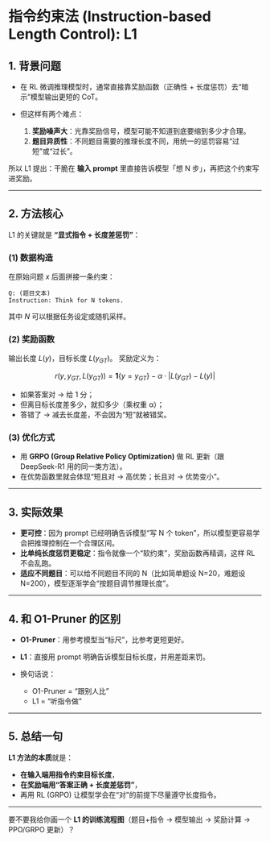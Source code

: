 # 指令约束法 (Instruction-based Length Control): L1

## 1. 背景问题

* 在 RL 微调推理模型时，通常直接靠奖励函数（正确性 + 长度惩罚）去“暗示”模型输出更短的 CoT。
* 但这样有两个难点：

  1. **奖励噪声大**：光靠奖励信号，模型可能不知道到底要缩到多少才合理。
  2. **题目异质性**：不同题目需要的推理长度不同，用统一的惩罚容易“过短”或“过长”。

所以 L1 提出：干脆在 **输入 prompt** 里直接告诉模型「想 N 步」，再把这个约束写进奖励。

---

## 2. 方法核心

L1 的关键就是 **“显式指令 + 长度差惩罚”**：

### (1) 数据构造

在原始问题 $x$ 后面拼接一条约束：

```
Q: (题目文本)
Instruction: Think for N tokens.
```

其中 $N$ 可以根据任务设定或随机采样。

### (2) 奖励函数

输出长度 $L(y)$，目标长度 $L(y_{GT})$。
奖励定义为：

$$
r(y, y_{GT}, L(y_{GT})) = \mathbf{1}\{y = y_{GT}\} \;-\; \alpha \cdot |L(y_{GT}) - L(y)|
$$

* 如果答案对 → 给 1 分；
* 但离目标长度差多少，就扣多少（乘权重 α）；
* 答错了 → 减去长度差，不会因为“短”就被错奖。

### (3) 优化方式

* 用 **GRPO (Group Relative Policy Optimization)** 做 RL 更新（跟 DeepSeek-R1 用的同一类方法）。
* 在优势函数里就会体现“短且对 → 高优势；长且对 → 优势变小”。

---

## 3. 实际效果

* **更可控**：因为 prompt 已经明确告诉模型“写 N 个 token”，所以模型更容易学会把推理控制在一个合理区间。
* **比单纯长度惩罚更稳定**：指令就像一个“软约束”，奖励函数再精调，这样 RL 不会乱跑。
* **适应不同题目**：可以给不同题目不同的 N（比如简单题设 N=20，难题设 N=200），模型逐渐学会“按题目调节推理长度”。

---

## 4. 和 O1-Pruner 的区别

* **O1-Pruner**：用参考模型当“标尺”，比参考更短更好。
* **L1**：直接用 prompt 明确告诉模型目标长度，并用差距来罚。
* 换句话说：

  * O1-Pruner = “跟别人比”
  * L1 = “听指令做”

---

## 5. 总结一句

**L1 方法的本质**就是：

* **在输入端用指令约束目标长度**，
* **在奖励端用“答案正确 + 长度差惩罚”**，
* 再用 RL (GRPO) 让模型学会在“对”的前提下尽量遵守长度指令。

---

要不要我给你画一个 **L1 的训练流程图**（题目+指令 → 模型输出 → 奖励计算 → PPO/GRPO 更新）？
